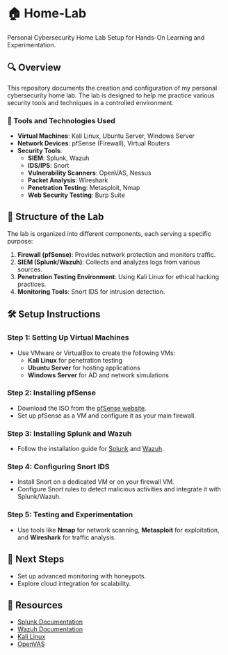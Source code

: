 # 🏠 Home-Lab
Personal Cybersecurity Home Lab Setup for Hands-On Learning and Experimentation.

## 🔍 Overview
This repository documents the creation and configuration of my personal cybersecurity home lab. The lab is designed to help me practice various security tools and techniques in a controlled environment.

### 🔧 Tools and Technologies Used
- **Virtual Machines**: Kali Linux, Ubuntu Server, Windows Server
- **Network Devices**: pfSense (Firewall), Virtual Routers
- **Security Tools**:
  - **SIEM**: Splunk, Wazuh
  - **IDS/IPS**: Snort
  - **Vulnerability Scanners**: OpenVAS, Nessus
  - **Packet Analysis**: Wireshark
  - **Penetration Testing**: Metasploit, Nmap
  - **Web Security Testing**: Burp Suite

## 📂 Structure of the Lab
The lab is organized into different components, each serving a specific purpose:
1. **Firewall (pfSense)**: Provides network protection and monitors traffic.
2. **SIEM (Splunk/Wazuh)**: Collects and analyzes logs from various sources.
3. **Penetration Testing Environment**: Using Kali Linux for ethical hacking practices.
4. **Monitoring Tools**: Snort IDS for intrusion detection.

## 🛠️ Setup Instructions
### Step 1: Setting Up Virtual Machines
- Use VMware or VirtualBox to create the following VMs:
  - **Kali Linux** for penetration testing
  - **Ubuntu Server** for hosting applications
  - **Windows Server** for AD and network simulations

### Step 2: Installing pfSense
- Download the ISO from the [pfSense website](https://www.pfsense.org/download/).
- Set up pfSense as a VM and configure it as your main firewall.

### Step 3: Installing Splunk and Wazuh
- Follow the installation guide for [Splunk](https://docs.splunk.com/Documentation/Splunk/latest/Installation) and [Wazuh](https://documentation.wazuh.com/).

### Step 4: Configuring Snort IDS
- Install Snort on a dedicated VM or on your firewall VM.
- Configure Snort rules to detect malicious activities and integrate it with Splunk/Wazuh.

### Step 5: Testing and Experimentation
- Use tools like **Nmap** for network scanning, **Metasploit** for exploitation, and **Wireshark** for traffic analysis.

## 🚀 Next Steps
- Set up advanced monitoring with honeypots.
- Explore cloud integration for scalability.

## 🔗 Resources
- [Splunk Documentation](https://docs.splunk.com)
- [Wazuh Documentation](https://documentation.wazuh.com)
- [Kali Linux](https://www.kali.org/)
- [OpenVAS](https://www.openvas.org/)
